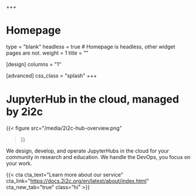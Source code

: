 +++
# Homepage
type = "blank"
headless = true  # Homepage is headless, other widget pages are not.
weight = 1
title = ""

[design]
  columns = "1"

[advanced]
  css_class = "splash"
+++

<div class="row">
  <div class="col-12 col-lg-5">

  <div><h1>JupyterHub in the cloud, managed by 2i2c</h1></div>

  </div>
  <div class="col-12 col-lg-7">

{{<
  figure src="/media/2i2c-hub-overview.png"
>}}

  </div>
</div>

<div class="subtext">

We design, develop, and operate JupyterHubs in the cloud for your community in research and education. We handle the DevOps, you focus on your work.

</div>

<div class="button-left">

  {{< cta cta_text="Learn more about our service" cta_link="https://docs.2i2c.org/en/latest/about/index.html" cta_new_tab="true" class="hi" >}}

</div>
